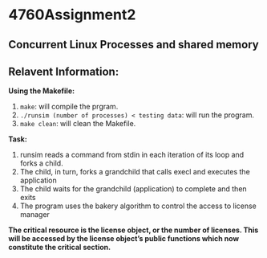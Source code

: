 # 4760Assignment2
Concurrent Linux Processes and shared memory
---
## Relavent Information:
**Using the Makefile:**
1. `make`: will compile the prgram. 
2. `./runsim (number of processes) < testing data`: will run the program. 
3. `make clean`: will clean the Makefile. 

**Task:**
1. runsim reads a command from stdin in each iteration of its loop and forks a child.
2. The child, in turn, forks a grandchild that calls execl and executes the application
3. The child waits for the grandchild (application) to complete and then exits
4. The program uses the bakery algorithm to control the access to license manager

**The critical resource is the license object, or the number of licenses. This will be accessed by the license object’s
public functions which now constitute the critical section.**
